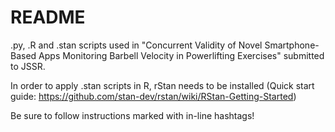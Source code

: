 # README

.py, .R and .stan scripts used in "Concurrent Validity of Novel Smartphone-Based Apps Monitoring Barbell Velocity in Powerlifting Exercises" submitted to JSSR.

In order to apply .stan scripts in R, rStan needs to be installed 
(Quick start guide: https://github.com/stan-dev/rstan/wiki/RStan-Getting-Started)

Be sure to follow instructions marked with in-line hashtags!
